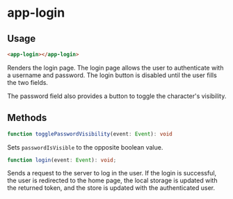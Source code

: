 # app-login

## Usage
```html
<app-login></app-login>
```

Renders the login page. The login page allows the user to authenticate with a username and password. The login button is disabled until the user fills the two fields.

The password field also provides a button to toggle the character's visibility.

## Methods
```typescript
function togglePasswordVisibility(event: Event): void
```
Sets ``passwordIsVisible`` to the opposite boolean value.

```typescript
function login(event: Event): void;
```
Sends a request to the server to log in the user. If the login is successful, the user is redirected to the home page, the local storage is updated with the returned token, and the store is updated with the authenticated user.
